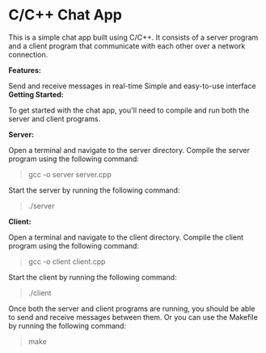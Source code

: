 # C/C++ Chat App

This is a simple chat app built using C/C++. It consists of a server program and a client program that communicate with each other over a network connection.

**Features:**

Send and receive messages in real-time
Simple and easy-to-use interface
**Getting Started:**

To get started with the chat app, you'll need to compile and run both the server and client programs.

**Server:**

Open a terminal and navigate to the server directory.
Compile the server program using the following command:

>gcc -o server server.cpp

Start the server by running the following command:
>./server

**Client:**

Open a terminal and navigate to the client directory.
Compile the client program using the following command:

>gcc -o client client.cpp

Start the client by running the following command:

>./client

Once both the server and client programs are running, you should be able to send and receive messages between them.
Or you can use the Makefile by running the following command:

>make
